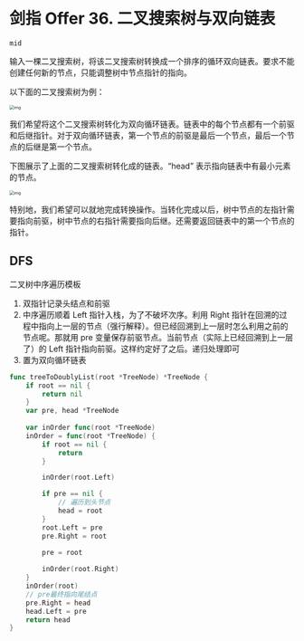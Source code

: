# 剑指 Offer 36. 二叉搜索树与双向链表

`mid`

输入一棵二叉搜索树，将该二叉搜索树转换成一个排序的循环双向链表。要求不能创建任何新的节点，只能调整树中节点指针的指向。

以下面的二叉搜索树为例：

<img src="https://markdown-1303167219.cos.ap-shanghai.myqcloud.com/bstdlloriginalbst.png" alt="img" style="zoom:50%;" />

我们希望将这个二叉搜索树转化为双向循环链表。链表中的每个节点都有一个前驱和后继指针。对于双向循环链表，第一个节点的前驱是最后一个节点，最后一个节点的后继是第一个节点。

下图展示了上面的二叉搜索树转化成的链表。“head” 表示指向链表中有最小元素的节点。

<img src="https://markdown-1303167219.cos.ap-shanghai.myqcloud.com/bstdllreturndll.png" alt="img" style="zoom: 50%;" />

特别地，我们希望可以就地完成转换操作。当转化完成以后，树中节点的左指针需要指向前驱，树中节点的右指针需要指向后继。还需要返回链表中的第一个节点的指针。

## DFS

二叉树中序遍历模板

1. 双指针记录头结点和前驱
2. 中序遍历顺着 Left 指针入栈，为了不破坏次序。利用 Right 指针在回溯的过程中指向上一层的节点（强行解释）。但已经回溯到上一层时怎么利用之前的节点呢。那就用 pre 变量保存前驱节点。当前节点（实际上已经回溯到上一层了）的 Left 指针指向前驱。这样约定好了之后。递归处理即可
3. 置为双向循环链表

```go
func treeToDoublyList(root *TreeNode) *TreeNode {
	if root == nil {
		return nil
	}
    var pre, head *TreeNode
    
	var inOrder func(root *TreeNode)
	inOrder = func(root *TreeNode) {
		if root == nil {
			return
		}

		inOrder(root.Left)

		if pre == nil {
			// 遍历到头节点
			head = root
		}
		root.Left = pre
		pre.Right = root

		pre = root
        
		inOrder(root.Right)
	}
	inOrder(root)
	// pre最终指向尾结点
	pre.Right = head
	head.Left = pre
	return head
}
```



